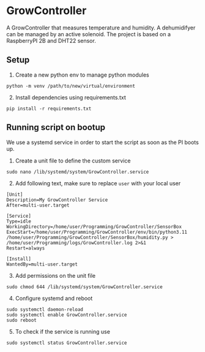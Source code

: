 # GrowController
A GrowController that measures temperature and humidity. A dehumidifyer can be managed by an active solenoid. The project is based on a RaspberryPI 2B and DHT22 sensor.

## Setup 
1. Create a new python env to manage python modules
```
python -m venv /path/to/new/virtual/environment
```

2. Install dependencies using requirements.txt
```
pip install -r requirements.txt
```


## Running script on bootup
We use a systemd service in order to start the script as soon as the PI boots up.

1. Create a unit file to define the custom service

```
sudo nano /lib/systemd/system/GrowController.service
```

2. Add following text, make sure to replace `user` with your local user
```
[Unit]
Description=My GrowController Service
After=multi-user.target

[Service]
Type=idle
WorkingDirectory=/home/user/Programming/GrowController/SensorBox
ExecStart=/home/user/Programming/GrowController/env/bin/python3.11 /home/user/Programming/GrowController/SensorBox/humidity.py > /home/user/Programming/logs/GrowController.log 2>&1
Restart=always

[Install]
WantedBy=multi-user.target
```

3. Add permissions on the unit file
```
sudo chmod 644 /lib/systemd/system/GrowController.service
```

4. Configure systemd and reboot
```
sudo systemctl daemon-reload
sudo systemctl enable GrowController.service
sudo reboot
```

5. To check if the service is running use
```
sudo systemctl status GrowController.service
```
